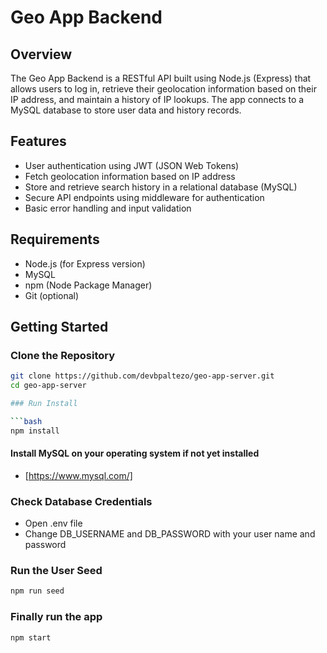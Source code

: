 # Geo App Backend

## Overview

The Geo App Backend is a RESTful API built using Node.js (Express) that allows users to log in, retrieve their geolocation information based on their IP address, and maintain a history of IP lookups. The app connects to a MySQL database to store user data and history records.

## Features

- User authentication using JWT (JSON Web Tokens)
- Fetch geolocation information based on IP address
- Store and retrieve search history in a relational database (MySQL)
- Secure API endpoints using middleware for authentication
- Basic error handling and input validation

## Requirements

- Node.js (for Express version)
- MySQL
- npm (Node Package Manager)
- Git (optional)

## Getting Started

### Clone the Repository

```bash
git clone https://github.com/devbpaltezo/geo-app-server.git
cd geo-app-server

### Run Install

```bash
npm install
```
#### Install MySQL on your operating system if not yet installed
 - [https://www.mysql.com/]


### Check Database Credentials
 - Open .env file
 - Change DB_USERNAME and DB_PASSWORD with your user name and password
 

### Run the User Seed

```bash
npm run seed
```

### Finally run the app

```bash
npm start
```
